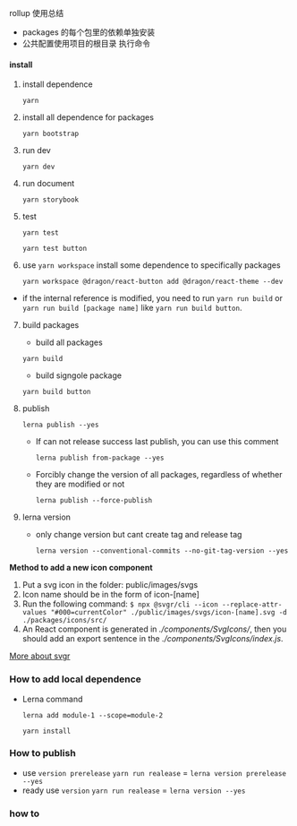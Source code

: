 rollup 使用总结

-   packages 的每个包里的依赖单独安装
-   公共配置使用项目的根目录
    执行命令

#### install

1. install dependence

    `yarn`

2. install all dependence for packages

    `yarn bootstrap`

3. run dev

    `yarn dev`

4. run document

    `yarn storybook`

5. test

    `yarn test`

    `yarn test button`

6. use `yarn workspace` install some dependence to specifically packages

    `yarn workspace @dragon/react-button add @dragon/react-theme --dev`

-   if the internal reference is modified, you need to run `yarn run build` or `yarn run build [package name]` like `yarn run build button`.

7. build packages

    - build all packages

    `yarn build`

    - build signgole package

    `yarn build button`

8. publish

    `lerna publish --yes`

    - If can not release success last publish, you can use this comment

        `lerna publish from-package --yes`

    - Forcibly change the version of all packages, regardless of whether they are modified or not

        `lerna publish --force-publish`

9. lerna version

    - only change version but cant create tag and release tag

        `lerna version --conventional-commits --no-git-tag-version --yes`

**Method to add a new icon component**

1. Put a svg icon in the folder: public/images/svgs
2. Icon name should be in the form of icon-[name]
3. Run the following command:
   `$ npx @svgr/cli --icon --replace-attr-values "#000=currentColor" ./public/images/svgs/icon-[name].svg -d ./packages/icons/src/`
4. An React component is generated in _./components/SvgIcons/_, then you should add an export sentence in the _./components/SvgIcons/index.js_.

[More about svgr](https://react-svgr.com/docs/cli/)

### How to add local dependence

-   Lerna command

    `lerna add module-1 --scope=module-2`

    `yarn install`

### How to publish
- use `version prerelease`
    `yarn run realease` = `lerna version prerelease --yes`
- ready use `version`
    `yarn run realease` = `lerna version --yes`

### how to
